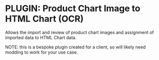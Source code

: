 # PLUGIN: Product Chart Image to HTML Chart (OCR)

Allows the import and review of product chart images and assignment of imported data to HTML Chart data.

NOTE: this is a bespoke plugin created for a client, so will likely need modding to work for your use case.

